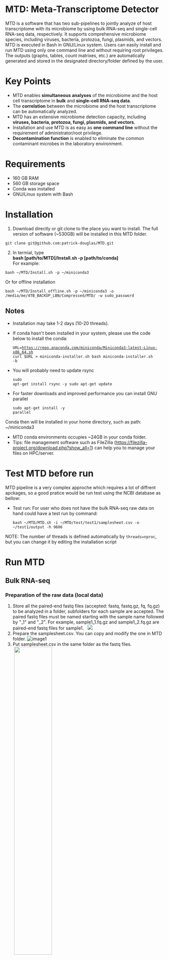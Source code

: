 # MTD: Meta-Transcriptome Detector
MTD is a software that has two sub-pipelines to jointly analyze of host transcriptome with its microbiome by using bulk RNA-seq and single-cell RNA-seq data, respectively. It supports comprehensive microbiome species, including viruses, bacteria, protozoa, fungi, plasmids, and vectors. MTD is executed in Bash in GNU/Linux system. Users can easily install and run MTD using only one command line and without requiring root privileges. The outputs (graphs, tables, count matrixes, etc.) are automatically generated and stored in the designated directory/folder defined by the user.
# Key Points
* MTD enables **simultaneous analyses** of the microbiome and the host cell transcriptome in **bulk** and **single-cell RNA-seq data**.
* The **correlation** between the microbiome and the host transcriptome can be automatically analyzed.
* MTD has an extensive microbiome detection capacity, including **viruses, bacteria, protozoa, fungi, plasmids, and vectors**.
* Installation and use MTD is as easy as **one command line** without the requirement of administrator/root privilege.
* **Decontamination function** is enabled to eliminate the common contaminant microbes in the laboratory environment.
# Requirements
* 160 GB RAM
* 560 GB storage space
* Conda was installed
* GNU/Linux system with Bash
# Installation
1. Download directly or git clone to the place you want to install. The full version of software (~530GB) will be installed in this MTD folder.

<pre><code>git clone git@github.com:patrick-douglas/MTD.git</code></pre>

2. In termial, type\
**bash [path/to/MTD]/Install.sh -p [path/to/conda]**\
For example:
<pre><code>bash ~/MTD/Install.sh -p ~/miniconda3</code></pre>
Or for offline installation
<pre><code>bash ~/MTD/Install_offline.sh -p ~/miniconda3 -o /media/me/4TB_BACKUP_LBN/Compressed/MTD/ -w sudo_password </code></pre>

## Notes
* Installation may take 1-2 days (10-20 threads).
* If conda hasn't been installed in your system, please use the code below to install the conda:
<addr><pre><code>URL=https://repo.anaconda.com/miniconda/Miniconda3-latest-Linux-x86_64.sh
curl $URL > miniconda-installer.sh
bash miniconda-installer.sh -b</code></pre>
* You will probably need to update rsync
<addr><pre><code>sudo apt-get install rsync -y
sudo apt-get update</code></pre>

* For faster downloads and improved performance you can install GNU parallel
<addr><pre><code>sudo apt-get install -y parallel</code></pre>


Conda then will be installed in your home directory, such as path: ~/miniconda3
* MTD conda environments occupies ~24GB in your conda folder.
* Tips: file management software such as FileZilla (https://filezilla-project.org/download.php?show_all=1) can help you to manage your files on HPC/server.

# Test MTD before run
MTD pipeline is a very complex approche which requires a lot of diffrent apckages, so a good pratice would be run test
 using the NCBI database as bellow:
* Test run: For user who does not have the bulk RNA-seq raw data on hand could have a test run by command:
  <pre><code>bash ~/MTD/MTD.sh -i ~/MTD/test/test1/samplesheet.csv -o ~/test1/output -h 9606</code></pre>
NOTE: The number of threads is defined automatically by `threads=nproc`, but you can change it by editing the installation script

# Run MTD
## Bulk RNA-seq
### Preparation of the raw data (local data)
1. Store all the paired-end fastq files (accepted: fastq, fastq.gz, fq, fq.gz) to be analyzed in a folder, subfolders for each sample are accepted.
  The paired fastq files must be named starting with the sample name followed by "_1" and "_2". For example, sample1_1.fq.gz and sample1_2.fq.gz are paired-end fastq files for sample1.
&nbsp;&nbsp;<img src="https://github.com/FEI38750/MTD/blob/main/Img/input_folder1.jpg">
2. Prepare the samplesheet.csv. You can copy and modify the one in MTD folder.
  ![image1](https://github.com/FEI38750/MTD/blob/main/Img/Tutorial1.jpg)
3. Put samplesheet.csv in the same folder as the fastq files.\
&nbsp;<img src="https://github.com/FEI38750/MTD/blob/main/Img/input_folder.jpg" width=50%>
### Preparation of the raw data (online SRA data)
Alternatively, MTD can directly use data from SRA NCBI as input samples. Users just need to enter the corresponding SRR accessions into the sample_name column of samplesheet.csv \
<img src="https://github.com/FEI38750/MTD/blob/main/Img/SRR_bulk.png" width=60%> \
SRR inputs samples from NCBI can be downloaded and prepared automatically.
### Run
In termial, type\
  **bash [path/to/MTD]/MTD.sh -i [path/to/samplesheet.csv] -o [path/to/output_folder] -h [host species taxonomy ID] -t [threads]**\
Host species taxonomy ID: human:9606, mouse:10090, rhesus monkey:9544\
For example:
        <pre><code>bash ~/MTD/MTD.sh -i ~/raw_data/samplesheet.csv -o ~/MTD_output -h 9544 -t 20</code></pre>
### Notes
* Test run: For user who does not have the bulk RNA-seq raw data on hand could have a test run by command:
  <pre><code>bash [path/to/MTD]/MTD.sh -i [path/to/MTD]/test/test1/samplesheet.csv -o [path/to/MTD]/test/test1/output -h 9606 -t [threads]</code></pre>
* Users who prefer using Magic-BLAST instead of HISAT2 for host reads mapping can add <code>-b blast</code> flag. For example:
  <pre><code>bash ~/MTD/MTD.sh -i ~/raw_data/samplesheet.csv -o ~/MTD_output -h 9544 -t 20 -b blast</code></pre>
* To analyze single-end(SE) reads, please use MTD_SE.sh. For example:
        <pre><code>bash ~/MTD/MTD_SE.sh -i ~/raw_data/samplesheet.csv -o ~/MTD_output -h 9544 -t 20</code></pre>
  
## Single-cell RNA-seq
1. Put the count matrix of host genes in a folder named with the sample name. In this folder, 10x should be a matrix.mtx, a genes.tsv, and a barcodes.tsv; or a single .h5 file. Dropseq should be a .dge.txt file.
&nbsp;&nbsp;<img src="https://github.com/FEI38750/MTD/blob/main/Img/input_folder_SC1.jpg" width=70%>
2. Type the path of the host matrix folder and the corresponding fastq files into the columns of the samplesheet_SC.csv accordingly. For example:
&nbsp;&nbsp;<img src="https://github.com/FEI38750/MTD/blob/main/Img/samplesheet_SC1.jpg">
  Then MTD will read the corresponding file paths from this samplesheet_SC.csv for single-cell analysis.
3. In termial, type\
  **bash [path/to/MTD]/MTD_singleCell.sh -i [path/to/samplesheet_SC.csv] -o [path/to/Output_folder] -h [Host species taxonomy ID] -t [Threads] -p [Platform] -d [prime Direction] -c [path/to/Cell_barcode_file.whitelist.txt]**\
  Single cell RNAseq platform(-p): enter 1 for 10x v2 chemistry, 3 for 10x v3 chemistry, or 2 for Dropseq platform\
  prime_direction(-d): specifying barcode locations: enter 3 or 5 for barcodes are at the 3’ end or 5' end of the read\
  For example:
        <pre><code>bash ~/MTD/MTD_singleCell.sh -i ~/scRNAseq_rawData/samplesheet_SC.csv -o ~/output -h 10090 -t 20 -p 1 -d 3</code></pre>
### Notes
* 10x and Dropseq use paired end sequence. The first fastq file contains barcodes (e.g., 26/28bp length in SRR4210_R1.fastq). The second fastq file contains transcript's sequences (e.g., 98bp length in SRR4210_R2.fastq).
* Default QC is *subset= nFeature_RNA>200 & nFeature_RNA < 2\*median(number_of_Feature_RNA) & percent.mt < 10*\
  In addition, user can customize QC by adding -l [Minimum nFeature_RNA] -r [Maximum nFeature_RNA] -m [percent.mt]
  
# Outputs
  ## Bulk RNA-seq
  ![image1](https://github.com/FEI38750/MTD/blob/main/Img/MTD_bulk.png)
  The results are generated automatically and saved in the output folder defined by the user.\
  The output included:\
  <img src="https://github.com/FEI38750/MTD/blob/main/Img/Output_folder.jpg" width=70% height=70%>
* For **host**: [path/to/output_folder]/Host_DEG/\
The count matrix (host_counts_DEG.csv) contains the Ensembl gene ID, gene symbol, chromosome name, gene position, functional descriptions, DEG results for each group comparison, raw read counts, normalized reads count, normalized and transformed reads counts. This comprehensive count matrix facilitates the user to perform downstream analyses such as pathway enrichment and customized data visualization.\
The data visualization includes the heatmap (with/without gene name), Venn Diagram, PCA, barplot, and volcano plots.\
The individual group comparison results are saved in the corresponding subfolder (e.g., group1_vs_group2).\
  <img src="https://github.com/FEI38750/MTD/blob/main/Img/bulk_output_folder.jpg" width=100% height=100%>
* For **microbiome**: [path/to/output_folder]/Nonhost_DEG/\
  The count matrix (bracken_normalized_species_all_DEG.csv) contains the name and taxonomy ID of microbiome species, DEG results for each group comparison, raw read counts, normalized reads count, normalized and transformed reads counts.\
Diversity analysis, unclassified reads comparison, abundance&DEG heatmaps, phylogenetic trees.\
Venn Diagram, heatmap, PCoA, barplot, and volcano plots for the results of species abundance and group comparisons.\
  <img src="https://github.com/FEI38750/MTD/blob/main/Img/Nonhost_output_folder.jpg" width=70% height=70%>
* **Microbiome metabolic molecules**: hmn_genefamily_abundance_files contain microbiome metabolic molecules and group comparison results. Results are translated to kegg and go terms to facilitate reading and demonstrated via Venn Diagram, heatmap, PCA, barplot, and volcano plots and count matrix.\
hmn_pathway_abundance_files contain pathway results of those molecules (e.g. humann_pathabundance_relab_stratified.tsv contains normalized relative abundance of pathways).
* **Association analysis**: halla folder contains the results of association between:\
host gene and microbiome species\
host pathways and microbiome species
 ## Single-cell RNA-seq
  **Count matrix** for the single-cell microbiome is automatically generated and saved in the output folder.\
  <img src="https://github.com/FEI38750/MTD/blob/main/Img/MTD_SC_countMatrix_demo.jpg" width=85% height=85%>\
  The results of correlation test between microbiome and host genes are generated automatically and saved in the output folder defined by the user.
  <img src="https://github.com/FEI38750/MTD/blob/main/Img/SC_corr.jpg">
  
## Notes
  - For reference, the MTD running time would be:
    - Bulk RNA-seq: for 10 samples, 20 fastq files (fq.gz, total 47 GB) by using 20 threads CPU is ~8 hours (except correlation analysis). In addition, the correlation analysis may need a further ~26-30hours (results in halla folder). So the total running time would be ~34-38 hours.
    - Single-cell RNA-seq: for fastq files contain ~7500 cells (1.3TB), by using 20 threads CPU is ~1-2 days.
  - In addition to initially supported human, mouse, and rhesus monkey, users can easily add any other host species by one command line:\
    **bash Customized_host.sh -t [threads] -d [host_genome_Ensembl_address] -c [host_taxid] -g [host_gtf_Ensembl_address]**\
      For example:\
      <code>bash ~/MTD/Customized_host.sh -t 20 -d http://ftp.ensembl.org/pub/release-104/fasta/callithrix_jacchus/dna/Callithrix_jacchus.ASM275486v1.dna.toplevel.fa.gz -c 9483 -g http://ftp.ensembl.org/pub/release-104/gtf/callithrix_jacchus/Callithrix_jacchus.ASM275486v1.104.gtf.gz </code>
  - MTD supported ~200 host species. Please refer to HostSpecies.csv for their Taxonomy IDs and names.
  - Users can update microbiome databases easily by one command line: **bash Update.sh -t [threads]**\
      For example:\
    <code>bash ~/MTD/Update.sh -t 20</code>
  - Users can modify the contaminant list (conta_ls.txt) in the MTD folder by adding the taxonomy ID of the microbe in the second column of the list and its name in the first column (optional).
## Advanced options
  - Users can provide additional metadata information of the samples (metadata.csv) for more complex experimental designs and analysis for bulk RNAseq data. In addition to sample_name and group, users can add the additional columns that represent covariants for the analysis. So the covariants, such as batch, group, age, sex, etc., can be adjusted during the read count abundance analysis through DESeq2, ANCOM-BC, and MaAsLin2 in MTD. Further information about a proper experimental design for analysis, please refer to:
https://bioconductor.org/packages/devel/bioc/vignettes/DESeq2/inst/doc/DESeq2.html \
Prepare the metadata.csv. You can copy and modify the one in MTD folder.\
        <img src="https://github.com/FEI38750/MTD/blob/main/Img/metadata.jpg" width=60% height=60%> \
Then just to add the flag <code>-m [path/to/metadata.csv]</code> in the MTD bulk RNAseq command line. Such as:\
        <code>bash [path/to/MTD]/MTD.sh -i [path/to/samplesheet.csv] -o [path/to/output_folder] -h [host species taxonomy ID] -t [threads] -m [path/to/metadata.csv]</code>
  - For users who want to tune parameters, MTD has the optional settings by additional flags for the potential important steps. Please refer to the MTD/Tutorial/Advanced_options.xlsx for explanations.
  - For users who have advanced knowledge and wants to have further complicated settings, could add or change corresponding parameters inside the source code MTD/MTD.sh, for example, by searching *# fastp* to locate the code block of fastp settings then add additional parameters according to the options on https://github.com/OpenGene/fastp#all-options. Searching *# HISAT2* or *# Magic-BLAST* to the place for parameters adjustion for the host reads mapping.
  - For users who run the MTD job on HPC interactively, it is optimal running through the Linux GNU Screen tool, which can prevent the interruption due to the user end (e.g. internet disconnect). Screen has already installed in the MTD Conda environment, user first type: <code>bash conda activate MTD</code> to activate the environment.\
    To start a screen session, simply type screen in your console: <code>screen</code> \
    To resume your screen session use the following command: <code>screen -r</code> \
    To close your screen session use: <code>screen -X -S [session # you want to kill] quit</code>
  
# Overview of MTD
<img src="https://github.com/FEI38750/MTD/blob/main/Img/Workflow.jpg" width=100% height=100%> \
        (A): The workflow for bulk mRNA-seq analysis. (B): The workflow for single-cell mRNA-seq analysis. \
        White boxes represent the reads in FASTQ format and the count matrix. Blue boxes show the bioinformatics software used. Green boxes are the additional tools for data processing. The white boxes with curved edges show the reference genome and databases. In the single-cell mRNA-seq workflow (B), the left side exemplifies the host reads process protocols, and the right side in yellow shadow shows the MTD automatic pipeline to calculate the count matrix for the microbiome reads and the correlation test between microbiome and host genes.
        
# Citation
Fei Wu, Yao-Zhong Liu, Binhua Ling. (2022). MTD: a unique pipeline for host and meta-transcriptome joint and integrative analyses of RNA-seq data. Briefings in Bioinformatics, https://doi.org/10.1093/bib/bbac111
  
# Licence
This software is freely available for academic users. Usage for commercial purposes is not allowed. Please refer to the LICENCE page.
